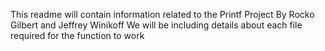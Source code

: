 This readme will contain information related to the Printf Project
By Rocko Gilbert and Jeffrey Winikoff
We will be including details about each file required for the function to work
